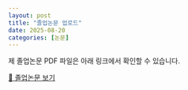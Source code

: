 ```yaml
---
layout: post
title: "졸업논문 업로드"
date: 2025-08-20
categories: [논문]
---
```


제 졸업논문 PDF 파일은 아래 링크에서 확인할 수 있습니다.

[📄 졸업논문 보기](/dev-note/assets/졸업논문.pdf)
